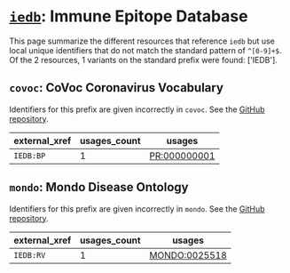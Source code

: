 # [`iedb`](https://bioregistry.io/iedb): Immune Epitope Database

This page summarize the different resources that reference `iedb`
but use local unique identifiers that do not match the standard pattern of
`^[0-9]+$`. Of the 2 resources,
1 variants on the standard prefix were found: ['IEDB'].

## `covoc`: CoVoc Coronavirus Vocabulary

Identifiers for this prefix are given incorrectly in `covoc`. See the [GitHub repository](https://github.com/EBISPOT/covoc).

| external_xref   |   usages_count | usages                                                      |
|-----------------|----------------|-------------------------------------------------------------|
| `IEDB:BP`       |              1 | [PR:000000001](http://purl.obolibrary.org/obo/PR_000000001) |

## `mondo`: Mondo Disease Ontology

Identifiers for this prefix are given incorrectly in `mondo`. See the [GitHub repository](https://github.com/monarch-initiative/mondo).

| external_xref   |   usages_count | usages                                                        |
|-----------------|----------------|---------------------------------------------------------------|
| `IEDB:RV`       |              1 | [MONDO:0025518](http://purl.obolibrary.org/obo/MONDO_0025518) |

